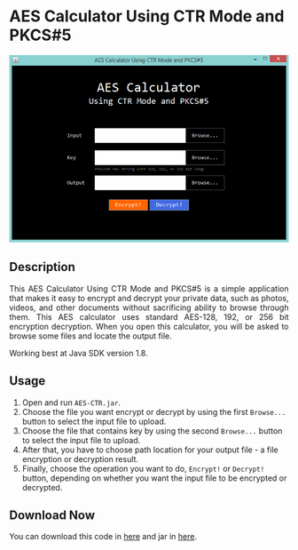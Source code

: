 AES Calculator Using CTR Mode and PKCS#5
===

![AES-CTR](AES-CTR.png)

## Description
<p style="text-align:justify">
    This AES Calculator Using CTR Mode and PKCS#5 is a simple application that makes it easy to encrypt and decrypt your private data, such as photos, videos, and other documents without sacrificing ability to browse through them. This AES calculator uses standard AES-128, 192, or 256 bit encryption decryption. When you open this calculator, you will be asked to browse some files and locate the output file.
</p>
<p>
    Working best at Java SDK version 1.8.
</p>

## Usage
1. Open and run `AES-CTR.jar`.
2. Choose the file you want encrypt or decrypt by using the first `Browse...` button to select the input file to upload.
3. Choose the file that contains key by using the second `Browse...` button to select the input file to upload. 
4. After that, you have to choose path location for your output file - a file encryption or decryption result. 
5. Finally, choose the operation you want to do, `Encrypt!` or `Decrypt!` button, depending on whether you want the input file to be encrypted or decrypted. 

## Download Now
You can download this code in [here](https://github.com/salsanads/AES-CTR) and jar in [here](http://bit.ly/AES-CTR).


